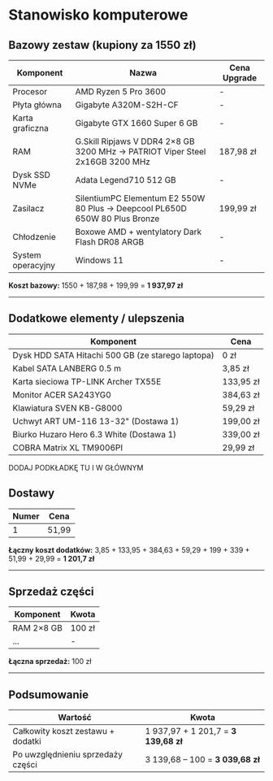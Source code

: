 # Stanowisko komputerowe

## Bazowy zestaw (kupiony za 1550 zł)

| Komponent         | Nazwa                                                                        | Cena Upgrade |
|-------------------|------------------------------------------------------------------------------|--------------|
| Procesor          | AMD Ryzen 5 Pro 3600                                                         | -            |
| Płyta główna      | Gigabyte A320M-S2H-CF                                                        | -            |
| Karta graficzna   | Gigabyte GTX 1660 Super 6 GB                                                 | -            |
| RAM               | G.Skill Ripjaws V DDR4 2×8 GB 3200 MHz → PATRIOT Viper Steel 2x16GB 3200 MHz | 187,98 zł    |
| Dysk SSD NVMe     | Adata Legend710 512 GB                                                       | -            |
| Zasilacz          | SilentiumPC Elementum E2 550W 80 Plus → Deepcool PL650D 650W 80 Plus Bronze  | 199,99 zł    |
| Chłodzenie        | Boxowe AMD + wentylatory Dark Flash DR08 ARGB                                | -            |
| System operacyjny | Windows 11                                                                   | -            |

**Koszt bazowy:** 1550 + 187,98 + 199,99 = **1 937,97 zł**

---

## Dodatkowe elementy / ulepszenia

| Komponent                                         | Cena      |
|---------------------------------------------------|-----------|
| Dysk HDD SATA Hitachi 500 GB (ze starego laptopa) | 0 zł      |
| Kabel SATA LANBERG 0.5 m                          | 3,85 zł   |
| Karta sieciowa TP-LINK Archer TX55E               | 133,95 zł |
| Monitor ACER SA243YG0                             | 384,63 zł |
| Klawiatura SVEN KB-G8000                          | 59,29 zł  |
| Uchwyt ART UM-116 13-32"            (Dostawa 1)   | 199,00 zł |
| Biurko Huzaro Hero 6.3 White        (Dostawa 1)   | 339,00 zł |
| COBRA Matrix XL TM9006PI                          | 29,99 zł  |

DODAJ PODKŁADKĘ TU I W GŁÓWNYM

## Dostawy

| Numer | Cena  |
|-------|-------|
| 1     | 51,99 |

**Łączny koszt dodatków:** 3,85 + 133,95 + 384,63 + 59,29 + 199 + 339 + 51,99 + 29,99 = **1 201,7 zł**

---

## Sprzedaż części

| Komponent  | Kwota  |
|------------|--------|
| RAM 2×8 GB | 100 zł |
| ...        | -      |

**Łączna sprzedaż:** 100 zł

---

## Podsumowanie

| Wartość                           | Kwota                                |
|-----------------------------------|--------------------------------------|
| Całkowity koszt zestawu + dodatki | 1 937,97 + 1 201,7 = **3 139,68 zł** |
| Po uwzględnieniu sprzedaży części | 3 139,68 – 100 = **3 039,68 zł**     |
